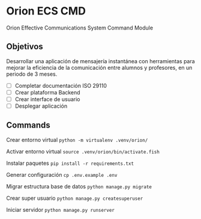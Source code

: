 # Orion ECS CMD

Orion Effective Communications System Command Module

## Objetivos

Desarrollar una aplicación de mensajería instantánea con herramientas para mejorar la eficiencia de la comunicación entre alumnos y profesores, en un periodo de 3 meses.

- [ ]  Completar documentación ISO 29110
- [ ]  Crear plataforma Backend
- [ ]  Crear interface de usuario
- [ ]  Desplegar aplicación

## Commands

Crear entorno virtual `python -m virtualenv .venv/orion/`

Activar entorno virtual `source .venv/orion/bin/activate.fish`

Instalar paquetes `pip install -r requirements.txt`

Generar configuración `cp .env.example .env`

Migrar estructura base de datos `python manage.py migrate`

Crear super usuario `python manage.py createsuperuser`

Iniciar servidor `python manage.py runserver`
